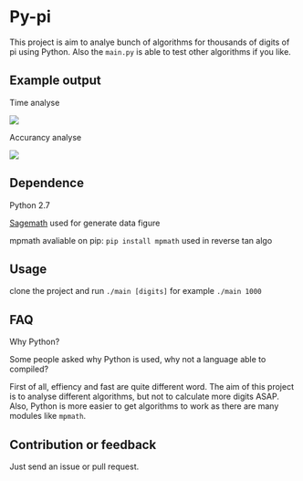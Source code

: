 # Py-pi
This project is aim to analye bunch of algorithms for thousands of digits of pi using Python. Also the `main.py` is able to test other algorithms if you like.

## Example output
Time analyse

<img src="https://cdn.rawgit.com/Page-David/Py-pi/722205cc/time.svg"/>

Accurancy analyse

<img src="https://cdn.rawgit.com/Page-David/Py-pi/722205cc/accurancy.svg"/>

## Dependence
Python 2.7

[Sagemath](www.sagemath.org) used for generate data figure

mpmath avaliable on pip: `pip install mpmath` used in reverse tan algo

## Usage
clone the project and run `./main [digits]` for example `./main 1000`

## FAQ
Why Python?

Some people asked why Python is used, why not a language able to compiled?

First of all, effiency and fast are quite different word. The aim of this project is to analyse different algorithms, but not to calculate more digits ASAP. Also, Python is more easier to get algorithms to work as there are many modules like `mpmath`.

## Contribution or feedback
Just send an issue or pull request.

